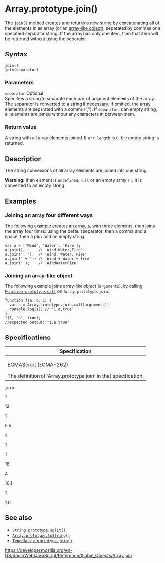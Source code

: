 Array.prototype.join()
======================

The `join()` method creates and returns a new string by concatenating all of the elements in an array (or an [array-like object](https://developer.mozilla.org/en-US/docs/Web/JavaScript/Guide/Indexed_collections#working_with_array-like_objects)), separated by commas or a specified separator string. If the array has only one item, then that item will be returned without using the separator.

Syntax
------

    join()
    join(separator)

### Parameters

`separator` <span class="badge inline optional">Optional</span>  
Specifies a string to separate each pair of adjacent elements of the array. The separator is converted to a string if necessary. If omitted, the array elements are separated with a comma (“,”). If `separator` is an empty string, all elements are joined without any characters in between them.

### Return value

A string with all array elements joined. If `arr.length` is `0`, the empty string is returned.

Description
-----------

The string conversions of all array elements are joined into one string.

**Warning:** If an element is `undefined`, `null` or an empty array `[]`, it is converted to an empty string.

Examples
--------

### Joining an array four different ways

The following example creates an array, `a`, with three elements, then joins the array four times: using the default separator, then a comma and a space, then a plus and an empty string.

    var a = ['Wind', 'Water', 'Fire'];
    a.join();      // 'Wind,Water,Fire'
    a.join(', ');  // 'Wind, Water, Fire'
    a.join(' + '); // 'Wind + Water + Fire'
    a.join('');    // 'WindWaterFire'

### Joining an array-like object

The following example joins array-like object (`arguments`), by calling [`Function.prototype.call`](../function/call) on `Array.prototype.join`.

    function f(a, b, c) {
      var s = Array.prototype.join.call(arguments);
      console.log(s); // '1,a,true'
    }
    f(1, 'a', true);
    //expected output: "1,a,true"

Specifications
--------------

<table><colgroup><col style="width: 100%" /></colgroup><thead><tr class="header"><th>Specification</th></tr></thead><tbody><tr class="odd"><td><p>ECMAScript (ECMA-262)<br />
</p><span class="small">The definition of ‘Array.prototype.join’ in that specification.</span></td></tr></tbody></table>

`join`

1

12

1

5.5

4

1

1

18

4

10.1

1

1.0

See also
--------

-   [`String.prototype.split()`](../string/split)
-   [`Array.prototype.toString()`](tostring)
-   [`TypedArray.prototype.join()`](../typedarray/join)

<a href="https://developer.mozilla.org/en-US/docs/Web/JavaScript/Reference/Global_Objects/Array/join" class="_attribution-link">https://developer.mozilla.org/en-US/docs/Web/JavaScript/Reference/Global_Objects/Array/join</a>
